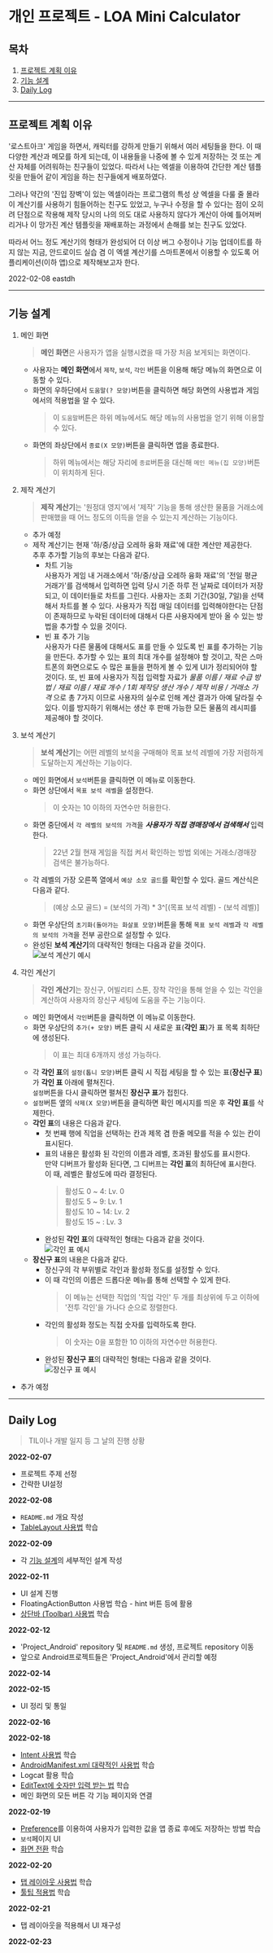 개인 프로젝트 - LOA Mini Calculator
===============   
## 목차
1. [프로젝트 계획 이유](#프로젝트-계획-이유)
2. [기능 설계](#기능-설계)
3. [Daily Log](#daily-log)

-------

## 프로젝트 계획 이유
'로스트아크' 게임을 하면서, 캐릭터를 강하게 만들기 위해서 여러 세팅들을 한다. 이 때 다양한 계산과 메모를 하게 되는데, 이 내용들을 나중에 볼 수 있게 저장하는 것 또는 계산 자체를 어려워하는 친구들이 있었다. 따라서 나는 엑셀을 이용하여 간단한 계산 템플릿을 만들어 같이 게임을 하는 친구들에게 배포하였다.    

그러나 약간의 '진입 장벽'이 있는 엑셀이라는 프로그램의 특성 상 엑셀을 다룰 줄 몰라 이 계산기를 사용하기 힘들어하는 친구도 있었고, 누구나 수정을 할 수 있다는 점이 오히려 단점으로 작용해 제작 당시의 나의 의도 대로 사용하지 않다가 계산이 아예 틀어져버리거나 이 망가진 계산 템플릿을 재배포하는 과정에서 손해를 보는 친구도 있었다.   

따라서 어느 정도 계산기의 형태가 완성되어 더 이상 버그 수정이나 기능 업데이트를 하지 않는 지금, 안드로이드 실습 겸 이 엑셀 계산기를 스마트폰에서 이용할 수 있도록 어플리케이션(이하 앱)으로 제작해보고자 한다.    

2022-02-08 eastdh    

---
## 기능 설계
1. 메인 화면
    > **메인 화면**은 사용자가 앱을 실행시켰을 때 가장 처음 보게되는 화면이다.
    -  사용자는 **메인 화면**에서 `제작`, `보석`, `각인` 버튼을 이용해 해당 메뉴의 화면으로 이동할 수 있다.
    - 화면의 우하단에서 `도움말(? 모양)`버튼을 클릭하면 해당 화면의 사용법과 게임에서의 적용법을 알 수 있다.
        > 이 `도움말`버튼은 하위 메뉴에서도 해당 메뉴의 사용법을 얻기 위해 이용할 수 있다.
    - 화면의 좌상단에서 `종료(X 모양)`버튼을 클릭하면 앱을 종료한다.
        > 하위 메뉴에서는 해당 자리에 `종료`버튼을 대신해 `메인 메뉴(집 모양)`버튼이 위치하게 된다.
1. 제작 계산기
    > **제작 계산기**는 '원정대 영지'에서 '제작' 기능을 통해 생산한 물품을 거래소에 판매했을 때 어느 정도의 이득을 얻을 수 있는지 계산하는 기능이다. 
    - 추가 예정
    - 제작 계산기는 현재 '하/중/상급 오레하 융화 재료'에 대한 계산만 제공한다.    
     추후 추가할 기능의 후보는 다음과 같다.
        - 차트 기능   
             사용자가 게임 내 거래소에서 '하/중/상급 오레하 융화 재료'의 '전일 평균 거래가'를 검색해서 입력하면 입력 당시 기준 하루 전 날짜로 데이터가 저장되고, 이 데이터들로 차트를 그린다. 사용자는 조회 기간(30일, 7일)을 선택해서 차트를 볼 수 있다. 사용자가 직접 매일 데이터를 입력해야한다는 단점이 존재하므로 누락된 데이터에 대해서 다른 사용자에게 받아 올 수 있는 방법을 추가할 수 있을 것이다.
        - 빈 표 추가 기능   
             사용자가 다른 물품에 대해서도 표를 만들 수 있도록 빈 표를 추가하는 기능을 만든다. 추가할 수 있는 표의 최대 개수를 설정해야 할 것이고, 작은 스마트폰의 화면으로도 수 많은 표들을 편하게 볼 수 있게 UI가 정리되어야 할 것이다. 또, 빈 표에 사용자가 직접 입력할 자료가 _물품 이름 / 재료 수급 방법 / 재료 이름 / 재료 개수 / 1회 제작당 생산 개수 / 제작 비용 / 거래소 가격_ 으로 총 7가지 이므로 사용자의 실수로 인해 계산 결과가 아예 달라질 수 있다. 이를 방지하기 위해서는 생산 후 판매 가능한 모든 물품의 레시피를 제공해야 할 것이다.
    
2. 보석 계산기   
    > **보석 계산기**는 어떤 레벨의 보석을 구매해야 목표 보석 레벨에 가장 저렴하게 도달하는지 계산하는 기능이다.   
    - 메인 화면에서 `보석`버튼을 클릭하면 이 메뉴로 이동한다.
    - 화면 상단에서 `목표 보석 레벨`을 설정한다.
        > 이 숫자는 10 이하의 자연수만 허용한다.
    - 화면 중단에서 `각 레벨의 보석의 가격`을 _**사용자가 직접 경매장에서 검색해서**_ 입력한다.
        > 22년 2월 현재 게임을 직접 켜서 확인하는 방법 외에는 거래소/경매장 검색은 불가능하다.
    - 각 레벨의 가장 오른쪽 열에서 `예상 소모 골드`를 확인할 수 있다. 골드 계산식은 다음과 같다.
        > (예상 소모 골드) = (보석의 가격) * 3^[(목표 보석 레벨) - (보석 레벨)]   
    - 화면 우상단의 `초기화(돌아가는 화살표 모양)`버튼을 통해 `목표 보석 레벨`과 `각 레벨의 보석의 가격`을 전부 공란으로 설정할 수 있다.
    - 완성된 **보석 계산기**의 대략적인 형태는 다음과 같을 것이다.   
    ![보석 계산기 예시](./README_img_src/jewel.png)
3. 각인 계산기
    > **각인 계산기**는 장신구, 어빌리티 스톤, 장착 각인을 통해 얻을 수 있는 각인을 계산하여 사용자의 장신구 세팅에 도움을 주는 기능이다.
    - 메인 화면에서 `각인`버튼을 클릭하면 이 메뉴로 이동한다.
    - 화면 우상단의 `추가(+ 모양)` 버튼 클릭 시 새로운 표(**각인 표**)가 표 목록 최하단에 생성된다.
        >이 표는 최대 6개까지 생성 가능하다.
    - 각 **각인 표**의 `설정(톱니 모양)`버튼 클릭 시 직접 세팅을 할 수 있는 표(**장신구 표**)가 **각인 표** 아래에 펼쳐진다.    
     `설정`버튼을 다시 클릭하면 펼쳐진 **장신구 표**가 접힌다.
    - `설정`버튼 옆의 `삭제(X 모양)`버튼을 클릭하면 확인 메시지를 띄운 후 **각인 표**를 삭제한다.
    - **각인 표**의 내용은 다음과 같다.
        - 첫 번째 행에 직업을 선택하는 칸과 제목 겸 한줄 메모를 적을 수 있는 칸이 표시된다.
        - 표의 내용은 활성화 된 각인의 이름과 레벨, 초과된 활성도를 표시한다.    
         만약 디버프가 활성화 된다면, 그 디버프는 **각인 표**의 최하단에 표시한다.   
         이 때, 레벨은 활성도에 따라 결정된다.       
            > 활성도 0 \~ 4: Lv. 0   
            > 활성도 5 \~ 9: Lv. 1      
            > 활성도 10 \~ 14: Lv. 2   
            > 활성도 15 \~ : Lv. 3
        - 완성된 **각인 표**의 대략적인 형태는 다음과 같을 것이다.   
        ![각인 표 예시](./README_img_src/gakin.png)
    - **장신구 표**의 내용은 다음과 같다.
        - 장신구의 각 부위별로 각인과 활성화 정도를 설정할 수 있다.
        - 이 때 각인의 이름은 드롭다운 메뉴를 통해 선택할 수 있게 한다.
            > 이 메뉴는 선택한 직업의 '직업 각인' 두 개를 최상위에 두고 이하에 '전투 각인'을 가나다 순으로 정렬한다.   
        - 각인의 활성화 정도는 직접 숫자를 입력하도록 한다.
            > 이 숫자는 0을 포함한 10 이하의 자연수만 허용한다.
        - 완성된 **장신구 표**의 대략적인 형태는 다음과 같을 것이다.   
        ![장신구 표 예시](./README_img_src/acce.png)

- 추가 예정   

---
## Daily Log
> TIL이나 개발 일지 등 그 날의 진행 상황   

**2022-02-07**    
- 프로젝트 주제 선정     
- 간략한 UI설정    


**2022-02-08**    
- `README.md` 개요 작성   
- [TableLayout 사용법](https://www.youtube.com/watch?v=DkxPfcIyoRg "YouTube")  학습    


**2022-02-09**   
- 각 [기능 설계](#기능-설계)의 세부적인 설계 작성

**2022-02-11**   
- UI 설계 진행   
- FloatingActionButton 사용법 학습 - hint 버튼 등에 활용   
- [상단바 (Toolbar) 사용법](https://game-happy-world.tistory.com/11 "tistory") 학습

**2022-02-12**   
- 'Project_Android' repository 및 `README.md` 생성, 프로젝트 repository 이동   
- 앞으로 Android프로젝트들은 'Project_Android'에서 관리할 예정

**2022-02-14**   
    
**2022-02-15**
- UI 정리 및 통일

**2022-02-16**


**2022-02-18**      
- [Intent 사용법](https://cpcp127.tistory.com/3 "tistory") 학습   
- [AndroidManifest.xml 대략적인 사용법](https://wonit.tistory.com/185 "tistory") 학습   
- Logcat 활용 학습      
- [EditText에 숫자만 입력 받는 법](https://jw0652.tistory.com/113 "tistory") 학습   
- 메인 화면의 모든 버튼 각 기능 페이지와 연결

**2022-02-19**   
- [Preference](https://yooniron.tistory.com/26)를 이용하여 사용자가 입력한 값을 앱 종료 후에도 저장하는 방법 학습
- `보석`페이지 UI
- [화면 전환](https://greedy0110.tistory.com/52) 학습
    

**2022-02-20**
- [탭 레이아웃 사용법](https://sseong66.tistory.com/42) 학습
- [툴팁 적용법](https://youtu.be/mwt7VdmxVbk) 학습

**2022-02-21**   
- 탭 레이아웃을 적용해서 UI 재구성   

**2022-02-23**
